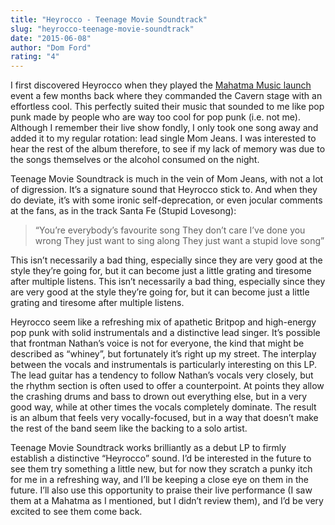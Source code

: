 ```yaml
---
title: "Heyrocco - Teenage Movie Soundtrack"
slug: "heyrocco-teenage-movie-soundtrack"
date: "2015-06-08"
author: "Dom Ford"
rating: "4"
---
```


I first discovered Heyrocco when they played the [Mahatma Music launch](http://pearshapedexeter.com/mahatma-music-make-great-first-impression-at-launch-event) event a few months back where they commanded the Cavern stage with an effortless cool. This perfectly suited their music that sounded to me like pop punk made by people who are way too cool for pop punk (i.e. not me). Although I remember their live show fondly, I only took one song away and added it to my regular rotation: lead single Mom Jeans. I was interested to hear the rest of the album therefore, to see if my lack of memory was due to the songs themselves or the alcohol consumed on the night.

Teenage Movie Soundtrack is much in the vein of Mom Jeans, with not a lot of digression. It’s a signature sound that Heyrocco stick to. And when they do deviate, it’s with some ironic self-deprecation, or even jocular comments at the fans, as in the track Santa Fe (Stupid Lovesong):

> “You’re everybody’s favourite song They don’t care I’ve done you wrong They just want to sing along They just want a stupid love song”

This isn’t necessarily a bad thing, especially since they are very good at the style they’re going for, but it can become just a little grating and tiresome after multiple listens. This isn’t necessarily a bad thing, especially since they are very good at the style they’re going for, but it can become just a little grating and tiresome after multiple listens.

Heyrocco seem like a refreshing mix of apathetic Britpop and high-energy pop punk with solid instrumentals and a distinctive lead singer. It’s possible that frontman Nathan’s voice is not for everyone, the kind that might be described as “whiney”, but fortunately it’s right up my street. The interplay between the vocals and instrumentals is particularly interesting on this LP. The lead guitar has a tendency to follow Nathan’s vocals very closely, but the rhythm section is often used to offer a counterpoint. At points they allow the crashing drums and bass to drown out everything else, but in a very good way, while at other times the vocals completely dominate. The result is an album that feels very vocally-focused, but in a way that doesn’t make the rest of the band seem like the backing to a solo artist.

Teenage Movie Soundtrack works brilliantly as a debut LP to firmly establish a distinctive “Heyrocco” sound. I’d be interested in the future to see them try something a little new, but for now they scratch a punky itch for me in a refreshing way, and I’ll be keeping a close eye on them in the future. I’ll also use this opportunity to praise their live performance (I saw them at a Mahatma as I mentioned, but I didn’t review them), and I’d be very excited to see them come back.
